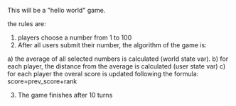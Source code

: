 This will be a "hello world" game.

the rules are:

1. players choose a number from 1 to 100
2. After all users submit their number, the algorithm of the game is:

  a) the average of all selected numbers is calculated (world state var).
  b) for each player,  the distance from the average is calculated (user state var)
  c) for each player the overal score is updated following the formula: score=prev_score+rank
  
3. The game finishes after 10 turns
